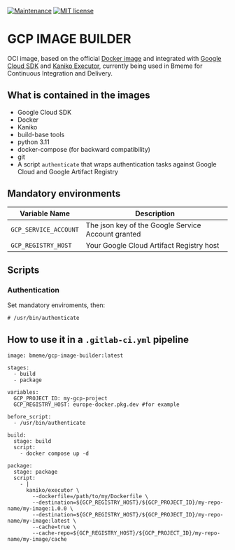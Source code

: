 [![Maintenance](https://img.shields.io/badge/Maintained%3F-yes-green.svg)](https://GitHub.com/Naereen/StrapDown.js/graphs/commit-activity)
[![MIT license](https://img.shields.io/badge/License-MIT-blue.svg)](https://lbesson.mit-license.org/)

GCP IMAGE BUILDER
=====

OCI image, based on the official [Docker image](https://hub.docker.com/_/docker) and integrated with [Google Cloud SDK](https://cloud.google.com/sdk/docs/install) and [Kaniko Executor](https://github.com/GoogleContainerTools/kaniko), currently being used in Bmeme for Continuous Integration and Delivery.

## What is contained in the images
* Google Cloud SDK
* Docker
* Kaniko
* build-base tools
* python 3.11
* docker-compose (for backward compatibility)
* git
* A script `authenticate` that wraps authentication tasks against Google Cloud and Google Artifact Registry

## Mandatory environments
| Variable Name | Description |
|---------------|-------------|
|`GCP_SERVICE_ACCOUNT`| The json key of the Google Service Account granted|
|`GCP_REGISTRY_HOST`| Your Google Cloud Artifact Registry host |

## Scripts

### Authentication
Set mandatory enviroments, then:

```
# /usr/bin/authenticate
```

## How to use it in a `.gitlab-ci.yml` pipeline
```
image: bmeme/gcp-image-builder:latest

stages:
  - build
  - package

variables:
  GCP_PROJECT_ID: my-gcp-project
  GCP_REGISTRY_HOST: europe-docker.pkg.dev #for example

before_script:
  - /usr/bin/authenticate

build:
  stage: build
  script:
    - docker compose up -d

package:
  stage: package
  script:
    - |
      kaniko/executor \
        --dockerfile=/path/to/my/Dockerfile \
        --destination=${GCP_REGISTRY_HOST}/${GCP_PROJECT_ID}/my-repo-name/my-image:1.0.0 \
        --destination=${GCP_REGISTRY_HOST}/${GCP_PROJECT_ID}/my-repo-name/my-image:latest \
        --cache=true \
        --cache-repo=${GCP_REGISTRY_HOST}/${GCP_PROJECT_ID}/my-repo-name/my-image/cache
```